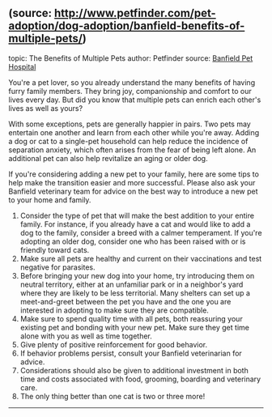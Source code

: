 (source: http://www.petfinder.com/pet-adoption/dog-adoption/banfield-benefits-of-multiple-pets/)
---
topic: The Benefits of Multiple Pets 
author: Petfinder
source: [Banfield Pet Hospital](http://www.banfield.com/)

You're a pet lover, so you already understand the many benefits of having furry family members. They bring joy, companionship and comfort to our lives every day. But did you know that multiple pets can enrich each other's lives as well as yours?

With some exceptions, pets are generally happier in pairs. Two pets may entertain one another and learn from each other while you're away. Adding a dog or cat to a single-pet household can help reduce the incidence of separation anxiety, which often arises from the fear of being left alone. An additional pet can also help revitalize an aging or older dog.

If you're considering adding a new pet to your family, here are some tips to help make the transition easier and more successful. Please also ask your Banfield veterinary team for advice on the best way to introduce a new pet to your home and family.

1. Consider the type of pet that will make the best addition to your entire family. For instance, if you already have a cat and would like to add a dog to the family, consider a breed with a calmer temperament. If you're adopting an older dog, consider one who has been raised with or is friendly toward cats.
2. Make sure all pets are healthy and current on their vaccinations and test negative for parasites.
3. Before bringing your new dog into your home, try introducing them on neutral territory, either at an unfamiliar park or in a neighbor's yard where they are likely to be less territorial. Many shelters can set up a meet-and-greet between the pet you have and the one you are interested in adopting to make sure they are compatible.
4. Make sure to spend quality time with all pets, both reassuring your existing pet and bonding with your new pet. Make sure they get time alone with you as well as time together.
5. Give plenty of positive reinforcement for good behavior.
6. If behavior problems persist, consult your Banfield veterinarian for advice.
7. Considerations should also be given to additional investment in both time and costs associated with food, grooming, boarding and veterinary care.
8. The only thing better than one cat is two or three more!
---
